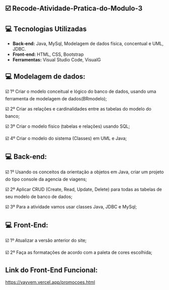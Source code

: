 ## :ballot_box_with_check: Recode-Atividade-Pratica-do-Modulo-3


## :computer: Tecnologias Utilizadas

* **Back-end:** Java, MySql, Modelagem de dados física, concentual e UML, JDBC.
* **Front-end:** HTML, CSS, Bootstrap
* **Ferramentas:** Visual Studio Code, VisualG

## :computer: Modelagem de dados:
 
☑️ 1º Criar o modelo conceitual e lógico do banco de dados, usando uma ferramenta de modelagem de dados(BRmodelo);

☑️ 2º Criar as relações e cardinalidades entre as tabelas do modelo do banco;

☑️ 3º Criar o modelo físico (tabelas e relações) usando SQL;

☑️ 4º Criar o modelo do sistema (Classes) em UML e Java;

## :computer: Back-end:

☑️ 1º Usando os conceitos da orientação a objetos em Java, criar um projeto do tipo console da agencia de viagens;

☑️ 2º Aplicar CRUD (Create, Read, Update, Delete) para todas as tabelas de seu modelo de banco de dados;

☑️ 3º Para a atividade vamos usar classes Java, JDBC e MySql;

## :computer: Front-End:

☑️ 1º Atualizar a versão anterior do site; 

☑️ 2º Faça as formatações de acordo com a paleta de cores escolhida;

## Link do Front-End Funcional:

https://vayvem.vercel.app/promocoes.html





